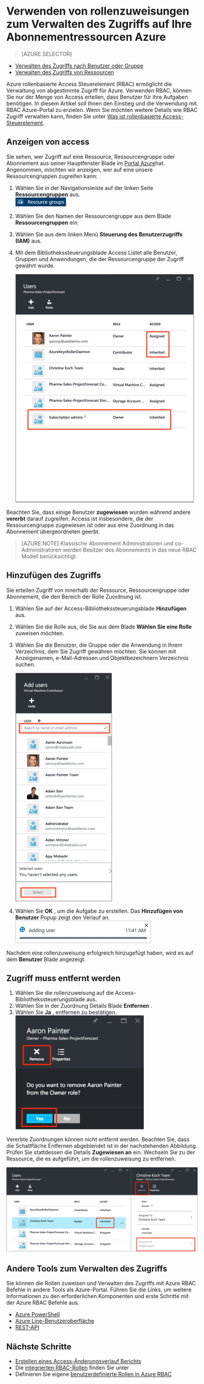 <properties
    pageTitle="Verwenden von Access rollenbasierte Control Azure-Portal | Microsoft Azure"
    description="Erste Schritte mit Access-Steuerelement im Portal Azure rollenbasierte in Access-Verwaltung. Verwenden Sie zum Zuweisen von Berechtigungen zu Ressourcen rollenzuweisungen."
    services="active-directory"
    documentationCenter=""
    authors="kgremban"
    manager="femila"
    editor=""/>

<tags
    ms.service="active-directory"
    ms.devlang="na"
    ms.topic="get-started-article"
    ms.tgt_pltfrm="na"
    ms.workload="identity"
    ms.date="10/10/2016"
    ms.author="kgremban"/>

# <a name="use-role-assignments-to-manage-access-to-your-azure-subscription-resources"></a>Verwenden von rollenzuweisungen zum Verwalten des Zugriffs auf Ihre Abonnementressourcen Azure

> [AZURE.SELECTOR]
- [Verwalten des Zugriffs nach Benutzer oder Gruppe](role-based-access-control-manage-assignments.md)
- [Verwalten des Zugriffs von Ressourcen](role-based-access-control-configure.md)

Azure rollenbasierte Access Steuerelement (RBAC) ermöglicht die Verwaltung von abgestimmte Zugriff für Azure. Verwenden RBAC, können Sie nur der Menge von Access erteilen, dass Benutzer für ihre Aufgaben benötigen. In diesem Artikel soll Ihnen den Einstieg und die Verwendung mit RBAC Azure-Portal zu erzielen. Wenn Sie möchten weitere Details wie RBAC Zugriff verwalten kann, finden Sie unter [Was ist rollenbasierte Access-Steuerelement](role-based-access-control-what-is.md).

## <a name="view-access"></a>Anzeigen von access
Sie sehen, wer Zugriff auf eine Ressource, Ressourcengruppe oder Abonnement aus seiner Hauptfenster Blade im [Portal Azure](https://portal.azure.com)hat. Angenommen, möchten wir anzeigen, wer auf eine unsere Ressourcengruppen zugreifen kann:

1. Wählen Sie in der Navigationsleiste auf der linken Seite **Ressourcengruppen** aus.  
    ![Ressourcengruppen - Symbol](./media/role-based-access-control-configure/resourcegroups_icon.png)
2. Wählen Sie den Namen der Ressourcengruppe aus dem Blade **Ressourcengruppen** ein.
3. Wählen Sie aus dem linken Menü **Steuerung des Benutzerzugriffs (IAM)** aus.  
4. Mit dem Bibliothekssteuerungsblade Access Listet alle Benutzer, Gruppen und Anwendungen, die der Ressourcengruppe der Zugriff gewährt wurde.  

    ![Benutzer Blade - zugewiesen vererbt im Vergleich mit einer Access-screenshot](./media/role-based-access-control-configure/view-access.png)

Beachten Sie, dass einige Benutzer **zugewiesen** wurden während andere **vererbt** darauf zugreifen. Access ist insbesondere, die der Ressourcengruppe zugewiesen ist oder aus eine Zuordnung in das Abonnement übergeordneten geerbt.

> [AZURE.NOTE] Klassische Abonnement Administratoren und co-Administratoren werden Besitzer des Abonnements in das neue RBAC Modell berücksichtigt.


## <a name="add-access"></a>Hinzufügen des Zugriffs
Sie erteilen Zugriff von innerhalb der Ressource, Ressourcengruppe oder Abonnement, die den Bereich der Rolle Zuordnung ist.

1. Wählen Sie auf der Access-Bibliothekssteuerungsblade **Hinzufügen** aus.  
2. Wählen Sie die Rolle aus, die Sie aus dem Blade **Wählen Sie eine Rolle** zuweisen möchten.
3. Wählen Sie die Benutzer, die Gruppe oder die Anwendung in Ihrem Verzeichnis, dem Sie Zugriff gewähren möchten. Sie können mit Anzeigenamen, e-Mail-Adressen und Objektbezeichnern Verzeichnis suchen.  

    ![Hinzufügen von Benutzern Blade – Screenshot suchen](./media/role-based-access-control-configure/grant-access2.png)

4. Wählen Sie **OK** , um die Aufgabe zu erstellen. Das **Hinzufügen von Benutzer** Popup zeigt den Verlauf an.  
    ![Benutzer Statusanzeige - Screenshot hinzufügen](./media/role-based-access-control-configure/addinguser_popup.png)

Nachdem eine rollenzuweisung erfolgreich hinzugefügt haben, wird es auf dem **Benutzer** Blade angezeigt.

## <a name="remove-access"></a>Zugriff muss entfernt werden

1. Wählen Sie die rollenzuweisung auf die Access-Bibliothekssteuerungsblade aus.
2. Wählen Sie in der Zuordnung Details Blade **Entfernen** .  
3. Wählen Sie **Ja** , entfernen zu bestätigen.  
    ![Benutzer Blade - aus Rolle Screenshot entfernen](./media/role-based-access-control-configure/remove-access1.png)

Vererbte Zuordnungen können nicht entfernt werden. Beachten Sie, dass die Schaltfläche Entfernen abgeblendet ist in der nachstehenden Abbildung. Prüfen Sie stattdessen die Details **Zugewiesen an** ein. Wechseln Sie zu der Ressource, die es aufgeführt, um die rollenzuweisung zu entfernen.

![Benutzer Blade - entfernen vererbt Access deaktiviert Schaltfläche screenshot](./media/role-based-access-control-configure/remove-access2.png)

## <a name="other-tools-to-manage-access"></a>Andere Tools zum Verwalten des Zugriffs
Sie können die Rollen zuweisen und Verwalten des Zugriffs mit Azure RBAC Befehle in andere Tools als Azure-Portal.  Führen Sie die Links, um weitere Informationen zu den erforderlichen Komponenten und erste Schritte mit der Azure RBAC Befehle aus.

- [Azure PowerShell](role-based-access-control-manage-access-powershell.md)
- [Azure Line-Benutzeroberfläche](role-based-access-control-manage-access-azure-cli.md)
- [REST-API](role-based-access-control-manage-access-rest.md)

## <a name="next-steps"></a>Nächste Schritte
- [Erstellen eines Access-Änderungsverlauf Berichts](role-based-access-control-access-change-history-report.md)
- Die [integrierten RBAC-Rollen](role-based-access-built-in-roles.md) finden Sie unter
- Definieren Sie eigene [benutzerdefinierte Rollen in Azure RBAC](role-based-access-control-custom-roles.md)
